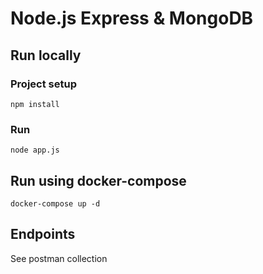 # Node.js Express & MongoDB

## Run locally

### Project setup
```
npm install
```

### Run
```
node app.js
```

## Run using docker-compose
```
docker-compose up -d
```

## Endpoints

See postman collection